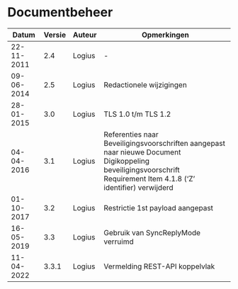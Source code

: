 # Documentbeheer

| Datum      | Versie | Auteur | Opmerkingen                                                                                                     |
|------------|--------|--------|-----------------------------------------------------------------------------------------------------------------|
| 22-11-2011 | 2.4    | Logius | \-                                                                                                              |
| 09-06-2014 | 2.5    | Logius | Redactionele wijzigingen                                                                                        |
| 28-01-2015 | 3.0    | Logius | TLS 1.0 t/m TLS 1.2                                                                                             |
| 04-04-2016 | 3.1    | Logius | Referenties naar Beveiligingsvoorschriften aangepast naar nieuwe Document Digikoppeling beveiligingsvoorschrift<br>Requirement Item 4.1.8 (‘Z’ identifier) verwijderd |
| 01-10-2017 | 3.2    | Logius | Restrictie 1st payload aangepast                                                                                |
| 16-05-2019 | 3.3    | Logius | Gebruik van SyncReplyMode verruimd                                                                              |
| 11-04-2022 | 3.3.1  | Logius | Vermelding REST-API koppelvlak                                                                                  |
